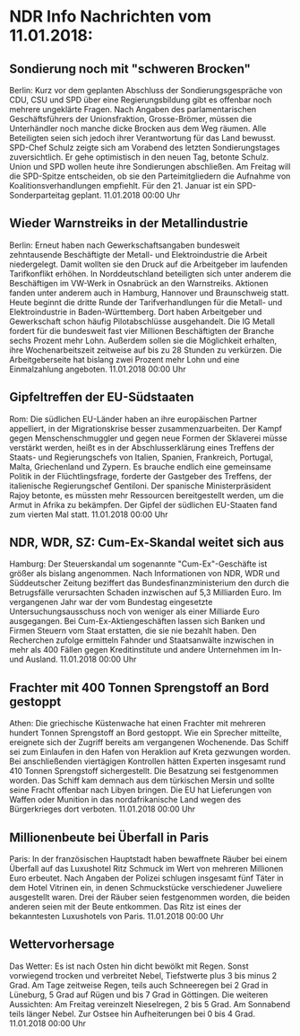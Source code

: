 # NDR Info Nachrichten vom 11.01.2018:


## Sondierung noch mit "schweren Brocken"
Berlin: Kurz vor dem geplanten Abschluss der Sondierungsgespräche von CDU, CSU und SPD über eine Regierungsbildung gibt es offenbar noch mehrere ungeklärte Fragen. Nach Angaben des parlamentarischen Geschäftsführers der Unionsfraktion, Grosse-Brömer, müssen die Unterhändler noch manche dicke Brocken aus dem Weg räumen. Alle Beteiligten seien sich jedoch ihrer Verantwortung für das Land bewusst. SPD-Chef Schulz zeigte sich am Vorabend des letzten Sondierungstages zuversichtlich. Er gehe optimistisch in den neuen Tag, betonte Schulz. Union und SPD wollen heute ihre Sondierungen abschließen. Am Freitag will die SPD-Spitze entscheiden, ob sie den Parteimitgliedern die Aufnahme von Koalitionsverhandlungen empfiehlt. Für den 21. Januar ist ein SPD-Sonderparteitag geplant. 11.01.2018 00:00 Uhr 

## Wieder Warnstreiks in der Metallindustrie
Berlin: Erneut haben nach Gewerkschaftsangaben bundesweit zehntausende Beschäftigte der Metall- und Elektroindustrie die Arbeit niedergelegt. Damit wollten sie den Druck auf die Arbeitgeber im laufenden Tarifkonflikt erhöhen. In Norddeutschland beteiligten sich unter anderem die Beschäftigen im VW-Werk in Osnabrück an den Warnstreiks. Aktionen fanden unter anderem auch in Hamburg, Hannover und Braunschweig statt. Heute beginnt die dritte Runde der Tarifverhandlungen für die Metall- und Elektroindustrie in Baden-Württemberg. Dort haben Arbeitgeber und Gewerkschaft schon häufig Pilotabschlüsse ausgehandelt. Die IG Metall fordert für die bundesweit fast vier Millionen Beschäftigten der Branche sechs Prozent mehr Lohn. Außerdem sollen sie die Möglichkeit erhalten, ihre Wochenarbeitszeit zeitweise auf bis zu 28 Stunden zu verkürzen. Die Arbeitgeberseite hat bislang zwei Prozent mehr Lohn und eine Einmalzahlung angeboten. 11.01.2018 00:00 Uhr 

## Gipfeltreffen der EU-Südstaaten
Rom: Die südlichen EU-Länder haben an ihre europäischen Partner appelliert, in der Migrationskrise besser zusammenzuarbeiten. Der Kampf gegen Menschenschmuggler und gegen neue Formen der Sklaverei müsse verstärkt werden, heißt es in der Abschlusserklärung eines Treffens der Staats- und Regierungschefs von Italien, Spanien, Frankreich, Portugal, Malta, Griechenland und Zypern. Es brauche endlich eine gemeinsame Politik in der Flüchtlingsfrage, forderte der Gastgeber des Treffens, der italienische Regierungschef Gentiloni. Der spanische Ministerpräsident Rajoy betonte, es müssten mehr Ressourcen bereitgestellt werden, um die Armut in Afrika zu bekämpfen. Der Gipfel der südlichen EU-Staaten fand zum vierten Mal statt. 11.01.2018 00:00 Uhr 

## NDR, WDR, SZ: Cum-Ex-Skandal weitet sich aus
Hamburg: Der Steuerskandal um sogenannte "Cum-Ex"-Geschäfte ist größer als bislang angenommen. Nach Informationen von NDR, WDR und Süddeutscher Zeitung beziffert das Bundesfinanzministerium den durch die Betrugsfälle verursachten Schaden inzwischen auf 5,3 Milliarden Euro. Im vergangenen Jahr war der vom Bundestag eingesetzte Untersuchungsausschuss noch von weniger als einer Milliarde Euro ausgegangen. Bei Cum-Ex-Aktiengeschäften lassen sich Banken und Firmen Steuern vom Staat erstatten, die sie nie bezahlt haben. Den Recherchen zufolge ermitteln Fahnder und Staatsanwälte inzwischen in mehr als 400 Fällen gegen Kreditinstitute und andere Unternehmen im In- und Ausland. 11.01.2018 00:00 Uhr 

## Frachter mit 400 Tonnen Sprengstoff an Bord gestoppt
Athen: Die griechische Küstenwache hat einen Frachter mit mehreren hundert Tonnen Sprengstoff an Bord gestoppt. Wie ein Sprecher mitteilte, ereignete sich der Zugriff bereits am vergangenen Wochenende. Das Schiff sei zum Einlaufen in den Hafen von Heraklion auf Kreta gezwungen worden. Bei anschließenden viertägigen Kontrollen hätten Experten insgesamt rund 410 Tonnen Sprengstoff sichergestellt. Die Besatzung sei festgenommen worden. Das Schiff kam demnach aus dem türkischen Mersin und sollte seine Fracht offenbar nach Libyen bringen. Die EU hat Lieferungen von Waffen oder Munition in das nordafrikanische Land wegen des Bürgerkrieges dort verboten. 11.01.2018 00:00 Uhr 

## Millionenbeute bei Überfall in Paris
Paris: In der französischen Hauptstadt haben bewaffnete Räuber bei einem Überfall auf das Luxushotel Ritz Schmuck im Wert von mehreren Millionen Euro erbeutet. Nach Angaben der Polizei schlugen insgesamt fünf Täter in dem Hotel Vitrinen ein, in denen Schmuckstücke verschiedener Juweliere ausgestellt waren. Drei der Räuber seien festgenommen worden, die beiden anderen seien mit der Beute entkommen. Das Ritz ist eines der bekanntesten Luxushotels von Paris. 11.01.2018 00:00 Uhr 

## Wettervorhersage
Das Wetter: Es ist nach Osten hin dicht bewölkt mit Regen. Sonst vorwiegend trocken und verbreitet Nebel, Tiefstwerte plus 3 bis minus 2 Grad. Am Tage zeitweise Regen, teils auch Schneeregen bei 2 Grad in Lüneburg, 5 Grad auf Rügen und bis 7 Grad in Göttingen. Die weiteren Aussichten: Am Freitag vereinzelt Nieselregen, 2 bis 5 Grad. Am Sonnabend teils länger Nebel. Zur Ostsee hin Aufheiterungen bei 0 bis 4 Grad. 11.01.2018 00:00 Uhr 
